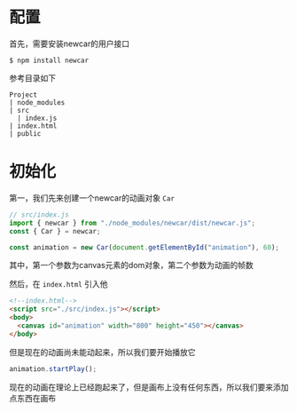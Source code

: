 # 配置
首先，需要安装newcar的用户接口
```shell
$ npm install newcar
```

参考目录如下
```
Project
| node_modules
| src
  | index.js
| index.html
| public
```

# 初始化
第一，我们先来创建一个newcar的动画对象 `Car`
```javascript
// src/index.js
import { newcar } from "./node_modules/newcar/dist/newcar.js";
const { Car } = newcar;

const animation = new Car(document.getElementById("animation"), 60);
```

其中，第一个参数为canvas元素的dom对象，第二个参数为动画的帧数

然后，在 `index.html` 引入他
```html
<!--index.html-->
<script src="./src/index.js"></script>
<body>
  <canvas id="animation" width="800" height="450"></canvas>
</body>
```

但是现在的动画尚未能动起来，所以我们要开始播放它

```javascript
animation.startPlay();
```

现在的动画在理论上已经跑起来了，但是画布上没有任何东西，所以我们要来添加点东西在画布
